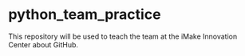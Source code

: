 # python_team_practice
This repository will be used to teach the team at the iMake Innovation Center about GitHub.
